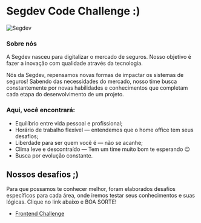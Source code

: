 # Segdev Code Challenge :)

![Segdev](https://github-segdev.s3.sa-east-1.amazonaws.com/banner_segdev_3.png)

### Sobre nós

A Segdev nasceu para digitalizar o mercado de seguros. Nosso objetivo é fazer a inovação com qualidade através da tecnologia.

Nós da Segdev, repensamos novas formas de impactar os sistemas de seguros! Sabendo das necessidades do mercado, nosso time busca constantemente por novas habilidades e conhecimentos que completam cada etapa do desenvolvimento de um projeto. 

### Aqui, você encontrará:

- Equilíbrio entre vida pessoal e profissional;
- Horário de trabalho flexível — entendemos que o home office tem seus desafios;
- Liberdade para ser quem você é — não se acanhe;
- Clima leve e descontraído — Tem um time muito bom te esperando 😉
- Busca por evolução constante.

## Nossos desafios ;)


Para que possamos te conhecer melhor, foram elaborados desafios específicos para cada área, onde iremos testar seus conhecimentos e suas lógicas.
Clique no link abaixo e BOA SORTE!

- [Frontend Challenge](https://github.com/segdev-tecnologia/vagas/tree/main/frontend-challenge)
